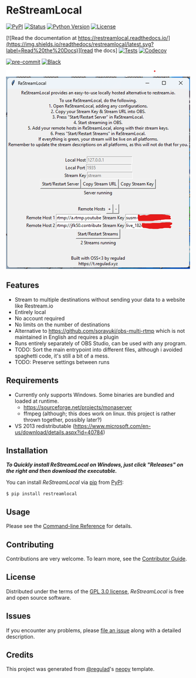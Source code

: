 # ReStreamLocal

[![PyPI](https://img.shields.io/pypi/v/restreamlocal.svg)][pypi status]
[![Status](https://img.shields.io/pypi/status/restreamlocal.svg)][pypi status]
[![Python Version](https://img.shields.io/pypi/pyversions/restreamlocal)][pypi status]
[![License](https://img.shields.io/pypi/l/restreamlocal)][license]

[![Read the documentation at https://restreamlocal.readthedocs.io/](https://img.shields.io/readthedocs/restreamlocal/latest.svg?label=Read%20the%20Docs)][read the docs]
[![Tests](https://github.com/regulad/restreamlocal/workflows/Tests/badge.svg)][tests]
[![Codecov](https://codecov.io/gh/regulad/restreamlocal/branch/main/graph/badge.svg)][codecov]

[![pre-commit](https://img.shields.io/badge/pre--commit-enabled-brightgreen?logo=pre-commit&logoColor=white)][pre-commit]
[![Black](https://img.shields.io/badge/code%20style-black-000000.svg)][black]

[pypi status]: https://pypi.org/project/restreamlocal/
[read the docs]: https://restreamlocal.readthedocs.io/
[tests]: https://github.com/regulad/restreamlocal/actions?workflow=Tests
[codecov]: https://app.codecov.io/gh/regulad/restreamlocal
[pre-commit]: https://github.com/pre-commit/pre-commit
[black]: https://github.com/psf/black

![Screenshot 2024-06-11 190449.png](./Screenshot%202024-06-11%20190449.png)

## Features

- Stream to multiple destinations without sending your data to a website like Restream.io
- Entirely local
- No account required
- No limits on the number of destinations
- Alternative to https://github.com/sorayuki/obs-multi-rtmp which is not maintained in English and requires a plugin
- Runs entirely separately of OBS Studio, can be used with any program.
- TODO: Sort the main entrypoint into different files, although i avoided spaghetti code, it's still a bit of a mess.
- TODO: Preserve settings between runs

## Requirements

- Currently only supports Windows. Some binaries are bundled and loaded at runtime.
  - https://sourceforge.net/projects/monaserver
  - ffmpeg (although; this does work on linux. this project is rather thrown together, possibly later?)
- VS 2013 redistributable (https://www.microsoft.com/en-us/download/details.aspx?id=40784)

## Installation

**_To Quickly install ReStreamLocal on Windows, just click "Releases" on the right and then download the executable._**

You can install _ReStreamLocal_ via [pip] from [PyPI]:

```console
$ pip install restreamlocal
```

## Usage

Please see the [Command-line Reference] for details.

## Contributing

Contributions are very welcome.
To learn more, see the [Contributor Guide].

## License

Distributed under the terms of the [GPL 3.0 license][license],
_ReStreamLocal_ is free and open source software.

## Issues

If you encounter any problems,
please [file an issue] along with a detailed description.

## Credits

This project was generated from [@regulad]'s [neopy] template.

[@regulad]: https://github.com/regulad
[pypi]: https://pypi.org/
[neopy]: https://github.com/regulad/cookiecutter-neopy
[file an issue]: https://github.com/regulad/restreamlocal/issues
[pip]: https://pip.pypa.io/

<!-- github-only -->

[license]: https://github.com/regulad/restreamlocal/blob/main/LICENSE
[contributor guide]: https://github.com/regulad/restreamlocal/blob/main/CONTRIBUTING.md
[command-line reference]: https://restreamlocal.readthedocs.io/en/latest/usage.html
